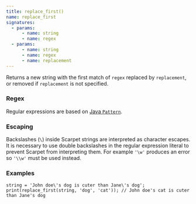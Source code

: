 ```yaml
---
title: replace_first()
name: replace_first
signatures:
  - params:
      - name: string
      - name: regex
  - params:
      - name: string
      - name: regex
      - name: replacement
---
```


Returns a new string with the first match of `regex` replaced by `replacement`,
or removed if `replacement` is not specified.

### Regex

Regular expressions are based on [Java `Pattern`].

### Escaping

Backslashes (`\`) inside Scarpet strings are interpreted as character escapes.
It is necessary to use double backslashes in the regular expression literal to
prevent Scarpet from interpreting them. For example `'\w'` produces an error so
`'\\w'` must be used instead.

### Examples

```scarpet
string = 'John doe\'s dog is cuter than Jane\'s dog';
print(replace_first(string, 'dog', 'cat')); // John doe's cat is cuter than Jane's dog
```

[Java `Pattern`]: https://docs.oracle.com/en/java/javase/17/docs/api/java.base/java/util/regex/Pattern.html

